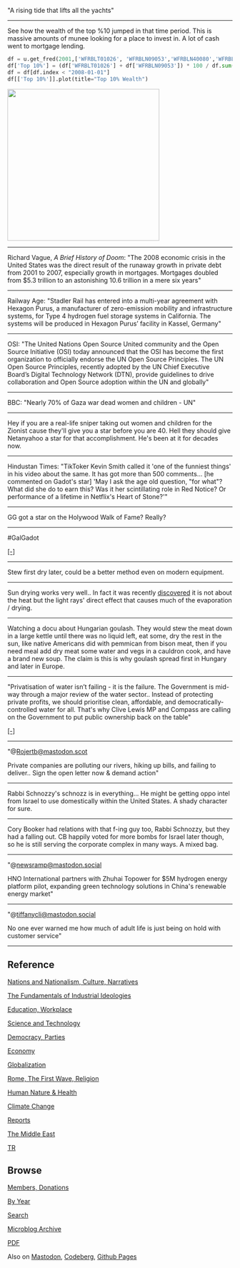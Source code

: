 
"A rising tide that lifts all the yachts"

---

See how the wealth of the top %10 jumped in that time period. This is
massive amounts of munee looking for a place to invest in. A lot of
cash went to mortgage lending.

```python
df = u.get_fred(2001,['WFRBLT01026', 'WFRBLN09053','WFRBLN40080','WFRBLB50107'])
df['Top 10%'] = (df['WFRBLT01026'] + df['WFRBLN09053']) * 100 / df.sum(axis=1)
df = df[df.index < "2008-01-01"]
df[['Top 10%']].plot(title="Top 10% Wealth")
```

<img width='340' src='https://cdn.fosstodon.org/media_attachments/files/114/267/473/692/032/867/original/282200baf1efadc1.jpg'/>

---

Richard Vague, *A Brief History of Doom*: "The 2008 economic crisis in
the United States was the direct result of the runaway growth in
private debt from 2001 to 2007, especially growth in
mortgages. Mortgages doubled from $5.3 trillion to an astonishing 10.6
trillion in a mere six years"

---

Railway Age: "Stadler Rail has entered into a multi-year agreement
with Hexagon Purus, a manufacturer of zero-emission mobility and
infrastructure systems, for Type 4 hydrogen fuel storage systems in
California. The systems will be produced in Hexagon Purus’ facility in
Kassel, Germany"

---

OSI: "The United Nations Open Source United community and the Open
Source Initiative (OSI) today announced that the OSI has become the
first organization to officially endorse the UN Open Source
Principles. The UN Open Source Principles, recently adopted by the UN
Chief Executive Board’s Digital Technology Network (DTN), provide
guidelines to drive collaboration and Open Source adoption within the
UN and globally"

---

BBC: "Nearly 70% of Gaza war dead women and children - UN"

---

Hey if you are a real-life sniper taking out women and children for
the Zionist cause they'll give you a star before you are 40. Hell they
should give Netanyahoo a star for that accomplishment. He's been at it
for decades now.

---

Hindustan Times: "TikToker Kevin Smith called it 'one of the funniest
things' in his video about the same. It has got more than 500
comments... [he commented on Gadot's star] 'May I ask the age old
question, "for what"?  What did she do to earn this? Was it her
scintillating role in Red Notice? Or performance of a lifetime in
Netflix's Heart of Stone?'"

---

GG got a star on the Holywood Walk of Fame? Really?

---

\#GalGadot

[[-]](https://youtu.be/lCyFy_8ors4?t=103)

---

Stew first dry later, could be a better method even on modern
equipment.

---

Sun drying works very well.. In fact it was recently [discovered](https://news.mit.edu/2024/how-light-can-vaporize-water-without-heat-0423)
it is not about the heat but the light rays' direct effect that causes
much of the evaporation / drying.

---

Watching a docu about Hungarian goulash. They would stew the meat down
in a large kettle until there was no liquid left, eat some, dry the
rest in the sun, like native Americans did with pemmican from bison
meat, then if you need meal add dry meat some water and vegs in a
cauldron cook, and have a brand new soup. The claim is this is why
goulash spread first in Hungary and later in Europe.

---

"Privatisation of water isn’t failing - it is the failure. The
Government is mid-way through a major review of the water
sector.. Instead of protecting private profits, we should prioritise
clean, affordable, and democratically-controlled water for all. That's
why Clive Lewis MP and Compass are calling on the Government to put
public ownership back on the table"

[[-]](https://you.38degrees.org.uk/petitions/put-public-ownership-of-water-back-on-the-table)

---

"@Rojertb@mastodon.scot

Private companies are polluting our rivers, hiking up bills, and
failing to deliver.. Sign the open letter now & demand action"

---

Rabbi Schnozzy's schnozz is in everything... He might be getting oppo
intel from Israel to use domestically within the United States. A
shady character for sure. 

---

Cory Booker had relations with that f-ing guy too, Rabbi Schnozzy, but
they had a falling out. CB happily voted for more bombs for Israel
later though, so he is still serving the corporate complex in many
ways. A mixed bag.

---

"@newsramp@mastodon.social

HNO International partners with Zhuhai Topower for $5M hydrogen energy
platform pilot, expanding green technology solutions in China's
renewable energy market"

---

"@tiffanycli@mastodon.social

No one ever warned me how much of adult life is just being on hold
with customer service"

---

## Reference

[Nations and Nationalism, Culture, Narratives](0119/2013/02/nations-and-nationalism.html)

[The Fundamentals of Industrial Ideologies](0119/2011/04/fundamentals-of-industrial-ideologies.html)

[Education, Workplace](0119/2017/09/education-workplace.html)

[Science and Technology](0119/2018/09/science-technology.html)

[Democracy, Parties](0119/2016/11/democracy.html)

[Economy](2021/01/economy.html)

[Globalization](0119/2018/09/globalization.html)

[Rome, The First Wave, Religion](0119/2017/12/rome.html)

[Human Nature & Health](2020/07/human-nature.html)

[Climate Change](2022/01/climate.html)

[Reports](2021/01/reports.html)

[The Middle East](0119/2019/07/middleeast.html)

[TR](../tr/index.html)

## Browse

[Members, Donations](2022/08/members.html)

[By Year](years.html)

[Search](https://muratk5n.github.io/thirdwave/en/search.html)

[Microblog Archive](mbl/index.html)

[PDF](https://www.dropbox.com/scl/fi/8kl0sla1booo83zeb28dn/tw-all.pdf?rlkey=p9r319p8jbzak5du3dasju05y&st=28wknfsp&raw=1)

Also on 
[Mastodon](https://fosstodon.org/@muratk5n),
[Codeberg](https://muratk5n.codeberg.page/en/),
[Github Pages](https://muratk5n.github.io/thirdwave/en/)





